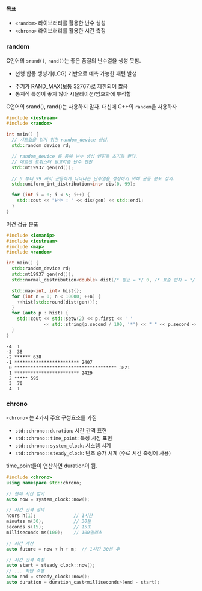 
#### 목표
- `<random>` 라이브러리를 활용한 난수 생성
- `<chrono>` 라이브러리를 활용한 시간 측정

### random

C언어의 `srand()`, `rand()`는 좋은 품질의 난수열을 생성 못함.

- 선형 합동 생성기(LCG) 기반으로 예측 가능한 패턴 발생
*  주기가 RAND_MAX(보통 32767)로 제한되어 짧음
*  통계적 특성이 좋지 않아 시뮬레이션/암호화에 부적합

C언어의 srand(), rand()는 사용하지 말자.
대신에 C++의 `random`을 사용하자


```cpp
#include <iostream>
#include <random>

int main() {
  // 시드값을 얻기 위한 random_device 생성.
  std::random_device rd;

  // random_device 를 통해 난수 생성 엔진을 초기화 한다.
  // 메르센 트위스터 알고리즘 난수 엔진
  std::mt19937 gen(rd());

  // 0 부터 99 까지 균등하게 나타나는 난수열을 생성하기 위해 균등 분포 정의.
  std::uniform_int_distribution<int> dis(0, 99);

  for (int i = 0; i < 5; i++) {
    std::cout << "난수 : " << dis(gen) << std::endl;
  }
}
```


이건 정규 분포

```cpp
#include <iomanip>
#include <iostream>
#include <map>
#include <random>

int main() {
  std::random_device rd;
  std::mt19937 gen(rd());
  std::normal_distribution<double> dist(/* 평균 = */ 0, /* 표준 편차 = */ 1);

  std::map<int, int> hist{};
  for (int n = 0; n < 10000; ++n) {
    ++hist[std::round(dist(gen))];
  }
  for (auto p : hist) {
    std::cout << std::setw(2) << p.first << ' '
              << std::string(p.second / 100, '*') << " " << p.second << '\n';
  }
}
```

```실행결과
-4  1
-3  38
-2 ****** 638
-1 ************************ 2407
 0 ************************************** 3821
 1 ************************ 2429
 2 ***** 595
 3  70
 4  1
```


### chrono

`<chrono>` 는 4가지 주요 구성요소를 가짐

- `std::chrono::duration`: 시간 간격 표현
- `std::chrono::time_point`: 특정 시점 표현
- `std::chrono::system_clock`: 시스템 시계
- `std::chrono::steady_clock`: 단조 증가 시계 (주로 시간 측정에 사용)


time_point들이 연산하면 duration이 됨.

```cpp
#include <chrono>
using namespace std::chrono;

// 현재 시간 얻기
auto now = system_clock::now();

// 시간 간격 정의
hours h(1);              // 1시간
minutes m(30);           // 30분
seconds s(15);           // 15초
milliseconds ms(100);    // 100밀리초

// 시간 계산
auto future = now + h + m;  // 1시간 30분 후

// 시간 간격 측정
auto start = steady_clock::now();
// ... 작업 수행
auto end = steady_clock::now();
auto duration = duration_cast<milliseconds>(end - start);

```




